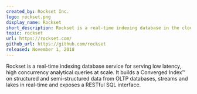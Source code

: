 ```yaml
---
created_by: Rockset Inc.
logo: rockset.png
display_name: Rockset
short_description: Rockset is a real-time indexing database in the cloud.
topic: rockset
url: https://rockset.com/
github_url: https://github.com/rockset
released: November 1, 2018
---
```

Rockset is a real-time indexing database service for serving low latency, high concurrency analytical queries at scale. It builds a Converged Index™ on structured and semi-structured data from OLTP databases, streams and lakes in real-time and exposes a RESTful SQL interface.
